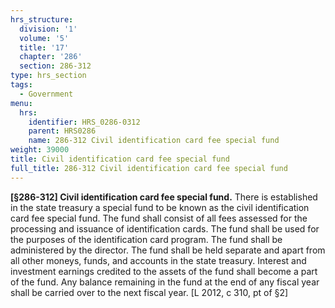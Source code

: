```yaml
---
hrs_structure:
  division: '1'
  volume: '5'
  title: '17'
  chapter: '286'
  section: 286-312
type: hrs_section
tags:
  - Government
menu:
  hrs:
    identifier: HRS_0286-0312
    parent: HRS0286
    name: 286-312 Civil identification card fee special fund
weight: 39000
title: Civil identification card fee special fund
full_title: 286-312 Civil identification card fee special fund
---
```

**[§286-312] Civil identification card fee special fund.** There is established in the state treasury a special fund to be known as the civil identification card fee special fund. The fund shall consist of all fees assessed for the processing and issuance of identification cards. The fund shall be used for the purposes of the identification card program. The fund shall be administered by the director. The fund shall be held separate and apart from all other moneys, funds, and accounts in the state treasury. Interest and investment earnings credited to the assets of the fund shall become a part of the fund. Any balance remaining in the fund at the end of any fiscal year shall be carried over to the next fiscal year. [L 2012, c 310, pt of §2]